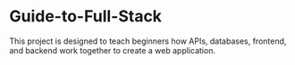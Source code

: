 # Guide-to-Full-Stack
This project is designed to teach beginners how APIs, databases, frontend, and backend work together to create a web application.
